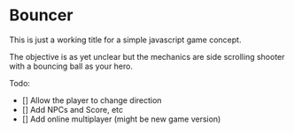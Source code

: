 # Bouncer
This is just a working title for a simple javascript game concept.

The objective is as yet unclear but the mechanics are side scrolling shooter with a bouncing ball as your hero.

Todo:

- [] Allow the player to change direction
- [] Add NPCs and Score, etc
- [] Add online multiplayer (might be new game version)